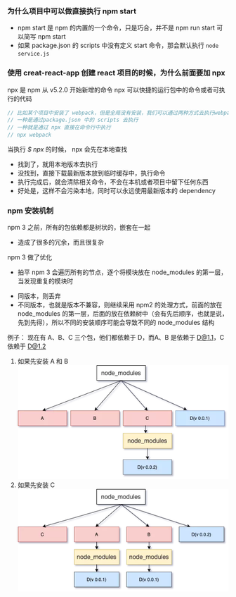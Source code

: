 ### 为什么项目中可以做直接执行 npm start
- npm start 是 npm 的内置的一个命令，只是巧合，并不是 npm run start 可以简写 npm start
- 如果 package.json 的 scripts 中没有定义 start 命令，那会默认执行 `node service.js`

### 使用 creat-react-app 创建 react 项目的时候，为什么前面要加 npx
npx 是 npm 从 v5.2.0 开始新增的命令
npx 可以快捷的运行包中的命令或者可执行的代码
```js
// 比如某个项目中安装了 webpack，但是全局没有安装，我们可以通过两种方式去执行webpack
// 一种是通过package.json 中的 scripts 去执行
// 一种就是通过 npx 直接在命令行中执行
// npx webpack
```
当执行 *$ npx <command>* 的时候， npx 会先在本地查找
* 找到了，就用本地版本去执行
* 没找到，直接下载最新版本放到临时缓存中，执行命令
* 执行完成后，就会清除相关命令，不会在本机或者项目中留下任何东西
* 好处是，这样不会污染本地，同时可以永远使用最新版本的 dependency

### npm 安装机制
npm 3 之前，所有的包依赖都是树状的，嵌套在一起
-  造成了很多的冗余，而且很复杂

npm 3 做了优化
- 拍平
npm 3 会遍历所有的节点，逐个将模块放在 node_modules 的第一层，当发现重复的模块时
* 同版本，则丢弃
* 不同版本，也就是版本不兼容，则继续采用 npm2 的处理方式，前面的放在 node_modules 的第一层，后面的放在依赖树中（会有先后顺序，也就是说，先到先得），所以不同的安装顺序可能会导致不同的 node_modules 结构

例子：
现在有 A、B、C 三个包，他们都依赖于 D，而A、B 是依赖于 D@1.1，C 依赖于 D@1.2
1. 如果先安装 A 和 B
![](./1.png)
2. 如果先安装 C
![](./2.png)
